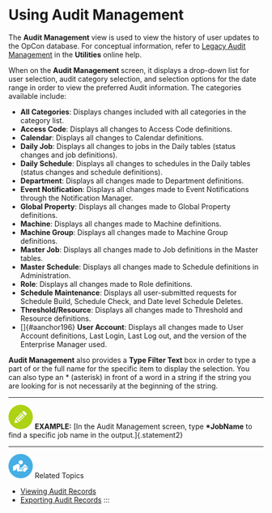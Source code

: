 # Using Audit Management

The **Audit Management** view is used to view the history of user
updates to the OpCon database. For conceptual
information, refer to [Legacy Audit Management](../../../utilities/Graphical-Utilities/Legacy-Audit-Management.md)
 in the **Utilities** online help.

When on the **Audit Management** screen, it displays a drop-down list
for user selection, audit category selection, and selection options for
the date range in order to view the preferred Audit information. The
categories available include:

- **All Categories**: Displays changes included with all categories in
    the category list.
- **Access Code**: Displays all changes to Access Code definitions.
- **Calendar**: Displays all changes to Calendar definitions.
- **Daily Job**: Displays all changes to jobs in the Daily tables
    (status changes and job definitions).
- **Daily Schedule**: Displays all changes to schedules in the Daily
    tables (status changes and schedule definitions).
- **Department**: Displays all changes made to Department definitions.
- **Event Notification**: Displays all changes made to Event
    Notifications through the Notification Manager.
- **Global Property**: Displays all changes made to Global Property
    definitions.
- **Machine**: Displays all changes made to Machine definitions.
- **Machine Group**: Displays all changes made to Machine Group
    definitions.
- **Master Job**: Displays all changes made to Job definitions in the
    Master tables.
- **Master Schedule**: Displays all changes made to Schedule
    definitions in Administration.
- **Role**: Displays all changes made to Role definitions.
- **Schedule Maintenance**: Displays all user-submitted requests for
    Schedule Build, Schedule Check, and Date level Schedule Deletes.
- **Threshold/Resource**: Displays all changes made to Threshold and
    Resource definitions.
- []{#aanchor196} **User Account**: Displays all changes made to User     Account definitions, Last Login, Last Log out, and the version of
    the Enterprise Manager used.

**Audit Management** also provides a **Type Filter Text** box in order
to type a part of or the full name for the specific item to display the
selection. You can also type an \* (asterisk) in front of a word in a
string if the string you are looking for is not necessarily at the
beginning of the string.

  --------------------------------------------------------------------------------------------------------------------------------- ---------------------------------------------------------------------------------------------------------------------------
  ![White pencil icon on green circular background](../../../Resources/Images/example-icon(48x48).png "Example icon")   **EXAMPLE:** [In the Audit Management screen, type **\*JobName** to find a specific job name in the output.]{.statement2}
  --------------------------------------------------------------------------------------------------------------------------------- ---------------------------------------------------------------------------------------------------------------------------

![White "person reading" icon on blue circular background](../../../Resources/Images/moreinfo-icon(48x48).png "More Info icon")
Related Topics

- [Viewing Audit     Records](Viewing-and-Exporting-Audit-Records.md#Viewing)
- [Exporting Audit     Records](Viewing-and-Exporting-Audit-Records.md#Exportin)
:::
